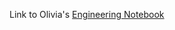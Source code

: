 Link to Olivia's [Engineering Notebook](https://myerauedu-my.sharepoint.com/:w:/g/personal/meholico_my_erau_edu/EaHHoU4f5oFAnWVAA6bsN1sBOiOEzNjkf8MjHQs0Cyvuag?e=WU7rBy)
